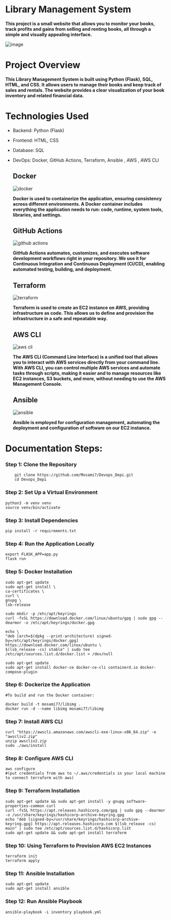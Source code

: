 # Library Management System
**This project is a small website that allows you to monitor your books, track profits and gains from selling and renting books, all through a simple and visually appealing interface.**

![image](https://github.com/user-attachments/assets/c3e3175b-3b2d-444f-aeb1-3554468180e3)

# Project Overview
**This Library Management System is built using Python (Flask), SQL, HTML, and CSS. It allows users to manage their books and keep track of sales and rentals. The website provides a clear visualization of your book inventory and related financial data.**

# Technologies Used
- Backend: Python (Flask)
- Frontend: HTML, CSS
- Database: SQL
- DevOps: Docker, GitHub Actions, Terraform, Ansible , AWS , AWS CLI

	## Docker
	![docker](https://github.com/user-attachments/assets/0141109b-92b2-4a5e-bf2a-e6e72cc140b9)

	**Docker is used to containerize the application, ensuring consistency across different environments. A Docker container includes everything the application needs to run: code, runtime, system tools, libraries, and settings.**

	## GitHub Actions
	![github actions](https://github.com/user-attachments/assets/78ad420c-2079-40d4-8e23-e947b2f3d030)

	**GitHub Actions automates, customizes, and executes software development workflows right in your repository. We use it for Continuous Integration and Continuous Deployment (CI/CD), enabling automated testing, building, and deployment.**

	## Terraform
	![terraform](https://github.com/user-attachments/assets/cd4c8ad7-0408-4b70-a4d6-2ec74c6531b9)

	**Terraform is used to create an EC2 instance on AWS, providing infrastructure as code. This allows us to define and provision the infrastructure in a safe and repeatable way.**
	
	## AWS CLI
	![aws cli](https://github.com/user-attachments/assets/aac46b76-4237-4eb6-9f32-8bb40d76b5a0)

	**The AWS CLI (Command Line Interface) is a unified tool that allows you to interact with AWS services directly from your command line. With AWS CLI, you can control multiple AWS services and automate tasks through scripts, making it 	easier and to manage resources like EC2 instances, S3 buckets, and more, without needing to use the AWS Management Console.**
	
	## Ansible
	![ansible](https://github.com/user-attachments/assets/c801ff06-8cec-4103-8cb6-189a7a5ddb46)

	**Ansible is employed for configuration management, automating the deployment and configuration of software on our EC2 instance.**

# Documentation Steps:
 ### Step 1: Clone the Repository
		git clone https://github.com/Mosami7/Devops_Depi.git
		cd Devops_Depi

 ### Step 2: Set Up a Virtual Environment
	python3 -m venv venv
	source venv/bin/activate

 ### Step 3: Install Dependencies
	pip install -r requirements.txt

 ### Step 4: Run the Application Locally
	export FLASK_APP=app.py
	flask run

 ### Step 5: Docker Installation
	sudo apt-get update
	sudo apt-get install \
    ca-certificates \
    curl \
    gnupg \
    lsb-release

	sudo mkdir -p /etc/apt/keyrings
	curl -fsSL https://download.docker.com/linux/ubuntu/gpg | sudo gpg --dearmor -o /etc/apt/keyrings/docker.gpg

	echo \
  	"deb [arch=$(dpkg --print-architecture) signed-by=/etc/apt/keyrings/docker.gpg] https://download.docker.com/linux/ubuntu \
  	$(lsb_release -cs) stable" | sudo tee /etc/apt/sources.list.d/docker.list > /dev/null

	sudo apt-get update
	sudo apt-get install docker-ce docker-ce-cli containerd.io docker-compose-plugin

 ### Step 6: Dockerize the Application
	#To build and run the Docker container:

	docker build -t mosami77/libimg .
	docker run -d --name libimg mosami77/libimg

 ### Step 7: Install AWS CLI
	curl "https://awscli.amazonaws.com/awscli-exe-linux-x86_64.zip" -o "awscliv2.zip"
	unzip awscliv2.zip
	sudo ./aws/install

 ### Step 8: Configure AWS CLI
	aws configure
	#(put credentials from aws to ~/.aws/credentials in your local machine to connect terraform with aws)

 ### Step 9: Terraform Installation
	sudo apt-get update && sudo apt-get install -y gnupg software-properties-common curl
	curl -fsSL https://apt.releases.hashicorp.com/gpg | sudo gpg --dearmor -o /usr/share/keyrings/hashicorp-archive-keyring.gpg
	echo "deb [signed-by=/usr/share/keyrings/hashicorp-archive-keyring.gpg] https://apt.releases.hashicorp.com $(lsb_release -cs) main" | sudo tee /etc/apt/sources.list.d/hashicorp.list
	sudo apt-get update && sudo apt-get install terraform

 ### Step 10: Using Terraform to Provision AWS EC2 Instances
	terraform init
	terraform apply

 ### Step 11: Ansible Installation
	sudo apt-get update
	sudo apt-get install ansible

 ### Step 12: Run Ansible Playbook
	ansible-playbook -i inventory playbook.yml
